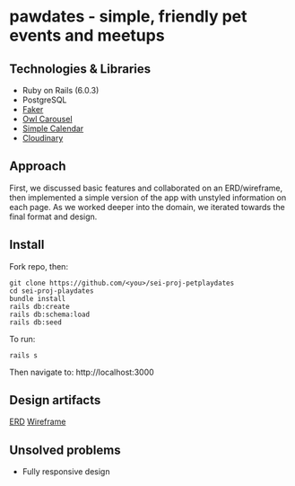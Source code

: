 # pawdates - simple, friendly pet events and meetups

## Technologies & Libraries
- Ruby on Rails (6.0.3)
- PostgreSQL
- [Faker](https://github.com/faker-ruby/faker.git)
- [Owl Carousel](https://github.com/OwlCarousel2/OwlCarousel2)
- [Simple Calendar](https://github.com/excid3/simple_calendar)
- [Cloudinary](https://cloudinary.com/)

## Approach
First, we discussed basic features and collaborated on an ERD/wireframe, then implemented a simple version of the app with unstyled information on each page. As we worked deeper into the domain, we iterated towards the final format and design.

## Install
Fork repo, then:
```
git clone https://github.com/<you>/sei-proj-petplaydates
cd sei-proj-playdates
bundle install
rails db:create
rails db:schema:load
rails db:seed
```
To run:
```
rails s
```
Then navigate to:
http://localhost:3000

## Design artifacts
[ERD](https://github.com/dyanawu/sei-proj-petplaydates/blob/master/docs/pawdates_erd.png)
[Wireframe](https://github.com/dyanawu/sei-proj-petplaydates/blob/master/docs/pawdates_wireframe.pdf)

## Unsolved problems
- Fully responsive design
